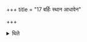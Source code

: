 +++
title = "17 बर्हिः स्थान आधावेन"

+++

<details><summary>थिते</summary>

बर्हिः स्थान आधावेन माहेन्द्रस्य स्तोत्रमुपाकरोति १७
</details>
